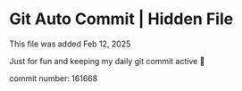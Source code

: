 # Git Auto Commit | Hidden File

This file was added Feb 12, 2025

Just for fun and keeping my daily git commit active 🤪

commit number: 161668
